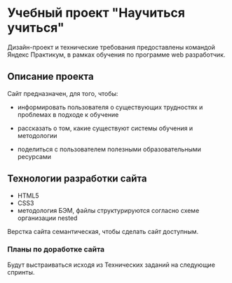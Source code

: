 <!--
- Заголовок-название.
- Описание, что это за проект. Какая функциональность. Укажите что за технологии используете, если используется много технологий разом.
- Планы по доработке проекта, если они есть. Не общее «сделать рефакторинг», а «исправить X с помощью Y, чтобы получить Z». Чем конкретнее — тем лучше.
 -->

# Учебный проект "Научиться учиться"

Дизайн-проект и технические требования предоставлены командой Яндекс Практикум, в рамках обучения по программе web разработчик.

## Описание проекта

Сайт предназначен, для того, чтобы:

- информировать пользователя о существующих трудностях и проблемах в подходе к обучение

- рассказать о том, какие существуют системы обучения и методологии

- поделиться с пользователем полезными образовательными ресурсами

## Технологии разработки сайта

- HTML5
- CSS3
- методология БЭМ, файлы структурируются согласно схеме организации nested

Верстка сайта семантическая, чтобы сделать сайт доступным.

### Планы по доработке сайта

Будут выстраиваться исходя из Технических заданий на следующие спринты.
